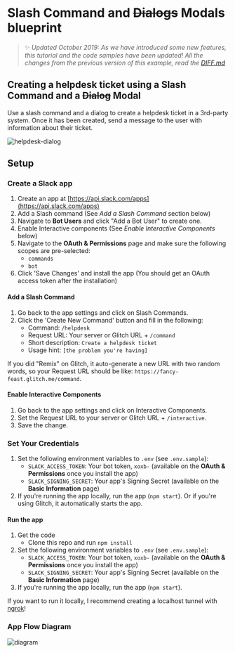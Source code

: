 # Slash Command and ~~Dialogs~~ Modals blueprint

> :sparkles: *Updated October 2019: As we have introduced some new features, this tutorial and the code samples have been updated! All the changes from the previous version of this example, read the [DIFF.md](DIFF.md)*

## Creating a helpdesk ticket using a Slash Command and a ~~Dialog~~ Modal

Use a slash command and a dialog to create a helpdesk ticket in a 3rd-party system. Once it has been created, send a message to the user with information about their ticket.

![helpdesk-dialog](https://user-images.githubusercontent.com/700173/30929774-5fe9f0e2-a374-11e7-958e-0d8c362f89a3.gif)

## Setup

### Create a Slack app

1. Create an app at [https://api.slack.com/apps](https://api.slack.com/apps)
2. Add a Slash command (See *Add a Slash Command* section below)
3. Navigate to **Bot Users** and click "Add a Bot User" to create one.
4. Enable Interactive components (See *Enable Interactive Components* below)
5. Navigate to the **OAuth & Permissions** page and make sure the following scopes are pre-selected:
    * `commands`
    * `bot`
6. Click 'Save Changes' and install the app (You should get an OAuth access token after the installation)

#### Add a Slash Command
1. Go back to the app settings and click on Slash Commands.
1. Click the 'Create New Command' button and fill in the following:
    * Command: `/helpdesk`
    * Request URL: Your server or Glitch URL + `/command`
    * Short description: `Create a helpdesk ticket`
    * Usage hint: `[the problem you're having]`

If you did "Remix" on Glitch, it auto-generate a new URL with two random words, so your Request URL should be like: `https://fancy-feast.glitch.me/command`. 


#### Enable Interactive Components
1. Go back to the app settings and click on Interactive Components.
1. Set the Request URL to your server or Glitch URL + `/interactive`.
1. Save the change.


### Set Your Credentials

1. Set the following environment variables to `.env` (see `.env.sample`):
    * `SLACK_ACCESS_TOKEN`: Your bot token, `xoxb-` (available on the **OAuth & Permissions** once you install the app)
    * `SLACK_SIGNING_SECRET`: Your app's Signing Secret (available on the **Basic Information** page)
2. If you're running the app locally, run the app (`npm start`). Or if you're using Glitch, it automatically starts the app.

#### Run the app 

1. Get the code
    * Clone this repo and run `npm install`
2. Set the following environment variables to `.env` (see `.env.sample`):
    * `SLACK_ACCESS_TOKEN`: Your bot token, `xoxb-` (available on the **OAuth & Permissions** once you install the app)
    * `SLACK_SIGNING_SECRET`: Your app's Signing Secret (available on the **Basic Information** page)
3. If you're running the app locally, run the app (`npm start`).

If you want to run it locally, I recommend creating a localhost tunnel with [ngrok](https://ngrok.com)!


### App Flow Diagram
![diagram](https://api.slack.com/dev-cdn/v1568133600/img/api/articles/blueprints/slash_command_and_dialogs.png)
